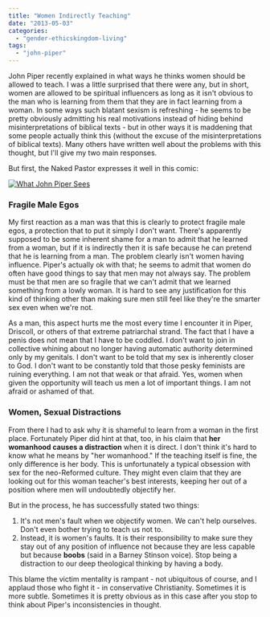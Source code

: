 ```yaml
---
title: "Women Indirectly Teaching"
date: "2013-05-03"
categories: 
  - "gender-ethicskingdom-living"
tags: 
  - "john-piper"
---
```


John Piper recently explained in what ways he thinks women should be allowed to teach. I was a little surprised that there were any, but in short, women are allowed to be spiritual influencers as long as it isn't obvious to the man who is learning from them that they are in fact learning from a woman. In some ways such blatant sexism is refreshing - he seems to be pretty obviously admitting his real motivations instead of hiding behind misinterpretations of biblical texts - but in other ways it is maddening that some people actually think this (without the excuse of the misinterpretations of biblical texts). Many others have written well about the problems with this thought, but I'll give my two main responses.

But first, the Naked Pastor expresses it well in this comic:

[![What John Piper Sees](images/john-piper-sees-550x444.jpg)](http://www.anabaptistredux.com/wp-content/uploads/2013/05/john-piper-sees-550x444.jpg) <!--more-->

### Fragile Male Egos

My first reaction as a man was that this is clearly to protect fragile male egos, a protection that to put it simply I don't want. There's apparently supposed to be some inherent shame for a man to admit that he learned from a woman, but if it is indirectly then it is safe because he can pretend that he is learning from a man. The problem clearly isn't women having influence. Piper's actually ok with that; he seems to admit that women do often have good things to say that men may not always say. The problem must be that men are so fragile that we can't admit that we learned something from a lowly woman. It is hard to see any justification for this kind of thinking other than making sure men still feel like they're the smarter sex even when we're not.

As a man, this aspect hurts me the most every time I encounter it in Piper, Driscoll, or others of that extreme patriarchal strand. The fact that I have a penis does not mean that I have to be coddled. I don't want to join in collective whining about no longer having automatic authority determined only by my genitals. I don't want to be told that my sex is inherently closer to God. I don't want to be constantly told that those pesky feminists are ruining everything. I am not that weak or that afraid. Yes, women when given the opportunity will teach us men a lot of important things. I am not afraid or ashamed of that.

### Women, Sexual Distractions

From there I had to ask why it is shameful to learn from a woman in the first place. Fortunately Piper did hint at that, too, in his claim that **her womanhood causes a distraction** when it is direct. I don't think it's hard to know what he means by "her womanhood." If the teaching itself is fine, the only difference is her body. This is unfortunately a typical obsession with sex for the neo-Reformed culture. They might even claim that they are looking out for this woman teacher's best interests, keeping her out of a position where men will undoubtedly objectify her.

But in the process, he has successfully stated two things:

1. It's not men's fault when we objectify women. We can't help ourselves. Don't even bother trying to teach us not to.
2. Instead, it is women's faults. It is their responsibility to make sure they stay out of any position of influence not because they are less capable but because **boobs** (said in a Barney Stinson voice). Stop being a distraction to our deep theological thinking by having a body.

This blame the victim mentality is rampant - not ubiquitous of course, and I applaud those who fight it - in conservative Christianity. Sometimes it is more subtle. Sometimes it is pretty obvious as in this case after you stop to think about Piper's inconsistencies in thought.
